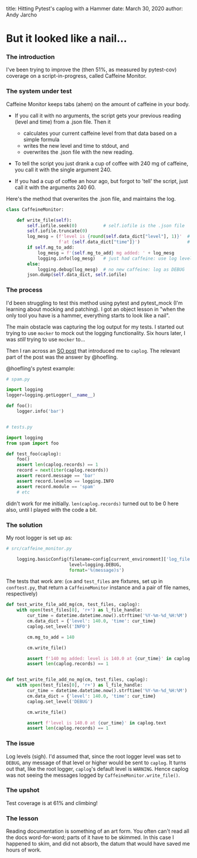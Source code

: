 title: Hitting Pytest's caplog with a Hammer
date: March 30, 2020
author: Andy Jarcho

# But it looked like a nail...
### The introduction
I've been trying to improve the (then 51%, as measured by pytest-cov) coverage on a script-in-progress, called 
Caffeine Monitor.

### The system under test
Caffeine Monitor keeps tabs (ahem) on the amount of caffeine in your body.

* If you call it with no arguments, the script gets your previous reading (level and time) from a .json file. Then it 
    * calculates your current caffeine level from that data based on a simple formula
    * writes the new level and time to stdout, and
    * overwrites the .json file with the new reading.

* To tell the script you just drank a cup of coffee with 240 mg of caffeine, you call it with the single argument 240.

* If you had a cup of coffee an hour ago, but forgot to 'tell' the script, just call it with the arguments 240 60.

Here's the method that overwrites the .json file, and maintains the log.
 
```python
class CaffeineMonitor:

    def write_file(self):
        self.iofile.seek(0)          # self.iofile is the .json file
        self.iofile.truncate(0)
        log_mesg = (f'level is {round(self.data_dict["level"], 1)}'  # level 
                    f'at {self.data_dict["time"]}')                  # and time
        if self.mg_to_add: 
            log_mesg = f'{self.mg_to_add} mg added: ' + log_mesg
            logging.info(log_mesg)   # just had caffeine: use log level INFO
        else:
            logging.debug(log_mesg)  # no new caffeine: log as DEBUG
        json.dump(self.data_dict, self.iofile)
```

### The process
I'd been struggling to test this method using pytest and pytest_mock (I'm learning about mocking and patching).
I got an object lesson in "when the only tool you have is a hammer, everything starts to look like a nail".

The main obstacle was capturing the log output for my tests.
I started out trying to use `mocker` to mock out the logging functionality.
Six hours later, I was *still* trying to use `mocker` to...

Then I ran across an [SO post](https://stackoverflow.com/questions/22657591/get-all-logging-output-with-mock) 
that introduced me to `caplog`. The relevant part of the post was the answer by @hoefling.

@hoefling's pytest example:
```python
# spam.py

import logging
logger=logging.getLogger(__name__)

def foo():
    logger.info('bar')


# tests.py

import logging
from spam import foo

def test_foo(caplog):
    foo()
    assert len(caplog.records) == 1
    record = next(iter(caplog.records))
    assert record.message == 'bar'
    assert record.levelno == logging.INFO
    assert record.module == 'spam'
    # etc
```

didn't work for me initially. `len(caplog.records)` turned out to be 0 here also, until I played with the code a bit.

### The solution

My root logger is set up as:
```python
# src/caffeine_monitor.py

    logging.basicConfig(filename=config[current_environment]['log_file'],
                        level=logging.DEBUG,
                        format='%(message)s')
```

The tests that work are: (`cm` and `test_files` are fixtures, set up in `conftest.py`, that return a `CaffeineMonitor` 
instance and a pair of file names, respectively)

```python
def test_write_file_add_mg(cm, test_files, caplog):
    with open(test_files[0], 'r+') as l_file_handle:
        cur_time = datetime.datetime.now().strftime('%Y-%m-%d_%H:%M')
        cm.data_dict = {'level': 140.0, 'time': cur_time}
        caplog.set_level('INFO')

        cm.mg_to_add = 140

        cm.write_file()

        assert f'140 mg added: level is 140.0 at {cur_time}' in caplog.text
        assert len(caplog.records) == 1


def test_write_file_add_no_mg(cm, test_files, caplog):
    with open(test_files[0], 'r+') as l_file_handle:
        cur_time = datetime.datetime.now().strftime('%Y-%m-%d_%H:%M')
        cm.data_dict = {'level': 140.0, 'time': cur_time}
        caplog.set_level('DEBUG')

        cm.write_file()

        assert f'level is 140.0 at {cur_time}' in caplog.text
        assert len(caplog.records) == 1
```

### The issue
Log levels (sigh). I'd assumed that, since the root logger level was set to `DEBUG`, any
message of that level or higher would be sent to `caplog`. It turns out that, like the root logger, `caplog`'s 
default level is `WARNING`. Hence caplog was not seeing the messages logged by `CaffeineMonitor.write_file()`.

### The upshot
Test coverage is at 61% and climbing!

### The lesson
Reading documentation is something of an art form. You often can't read all the docs word-for-word; parts of it
have to be skimmed. In this case I happened to skim, and did not absorb, the datum that would have saved me hours
of work. 
